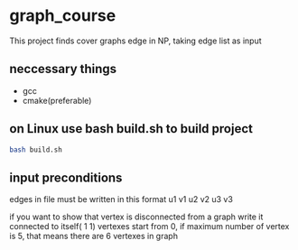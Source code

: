 # graph_course
This project finds cover graphs edge in NP, taking edge list as input
## neccessary things
* gcc
* cmake(preferable)
## on Linux use bash build.sh to build project
```bash
bash build.sh
```

## input preconditions
edges in file must be written in this format
    u1 v1
    u2 v2
    u3 v3

if you want to show that vertex is disconnected from a graph write it connected to itself( 1 1)
vertexes start from 0, if maximum number of vertex is 5, that means there are 6 vertexes in graph
